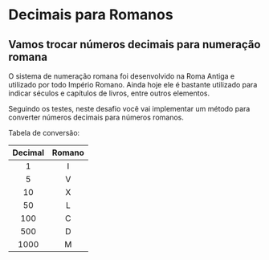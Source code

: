 # Decimais para Romanos
## Vamos trocar números decimais para numeração romana

O sistema de numeração romana foi desenvolvido na Roma Antiga e utilizado por
todo Império Romano. Ainda hoje ele é bastante utilizado para indicar séculos e
capítulos de livros, entre outros elementos.

Seguindo os testes, neste desafio você vai implementar um método para converter
números decimais para números romanos.

Tabela de conversão:

Decimal | Romano
|:-:|:-:
1|I
5|V
10|X
50|L
100|C
500|D
1000|M
